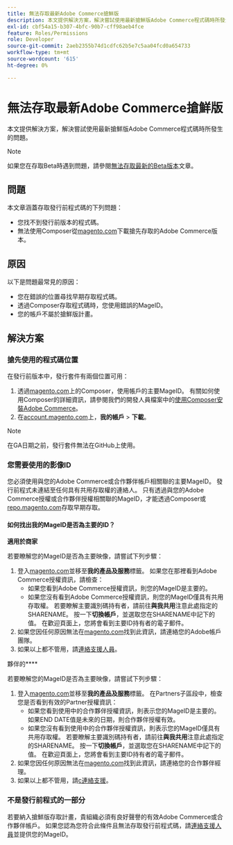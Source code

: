```yaml
---
title: 無法存取最新Adobe Commerce搶鮮版
description: 本文提供解決方案，解決嘗試使用最新搶鮮版Adobe Commerce程式碼時所發生的問題。
exl-id: cbf54a15-b307-4bfc-90b7-cff98aeb4fce
feature: Roles/Permissions
role: Developer
source-git-commit: 2aeb2355b74d1cdfc62b5e7c5aa04fcd0a654733
workflow-type: tm+mt
source-wordcount: '615'
ht-degree: 0%

---
```


# 無法存取最新Adobe Commerce搶鮮版

本文提供解決方案，解決嘗試使用最新搶鮮版Adobe Commerce程式碼時所發生的問題。

>[!NOTE]
>
>如果您在存取Beta時遇到問題，請參閱[無法存取最新的Beta版本](/help/how-to/general/cannot-access-the-latest-beta-version.md)文章。

## 問題

本文章涵蓋存取發行前程式碼的下列問題：

* 您找不到發行前版本的程式碼。
* 無法使用Composer從[magento.com](https://account.magento.com/customer/account/login)下載搶先存取的Adobe Commerce版本。

## 原因

以下是問題最常見的原因：

* 您在錯誤的位置尋找早期存取程式碼。
* 透過Composer存取程式碼時，您使用錯誤的MageID。
* 您的帳戶不屬於搶鮮版計畫。

## 解決方案

### 搶先使用的程式碼位置

在發行前版本中，發行套件有兩個位置可用：

1. 透過[magento.com](https://repo.magento.com/)上的Composer，使用帳戶的主要MageID。 有關如何使用Composer的詳細資訊，請參閱我們的開發人員檔案中的[使用Composer安裝Adobe Commerce](https://experienceleague.adobe.com/en/docs/commerce-operations/installation-guide/composer)。
1. 在[account.magento.com](https://account.magento.com/customer/account/login)上，**我的帳戶** > **下載**。

>[!NOTE]
>
>在GA日期之前，發行套件無法在GitHub上使用。

### 您需要使用的影像ID

您必須使用與您的Adobe Commerce或合作夥伴帳戶相關聯的主要MageID。 發行前程式未連結至任何具有共用存取權的連絡人。 只有透過與您的Adobe Commerce授權或合作夥伴授權相關聯的MageID，才能透過Composer或[repo.magento.com](https://repo.magento.com/)存取早期存取。

#### 如何找出我的MageID是否為主要的ID？

**適用於商家**

若要瞭解您的MageID是否為主要映像，請嘗試下列步驟：

1. 登入[magento.com](https://account.magento.com/customer/account/login)並移至&#x200B;**我的產品及服務**&#x200B;標籤。 如果您在那裡看到Adobe Commerce授權資訊，請檢查：
   * 如果您看到Adobe Commerce授權資訊，則您的MageID是主要的。
   * 如果您沒有看到Adobe Commerce授權資訊，則您的MageID僅具有共用存取權。 若要瞭解主要識別碼持有者，請前往&#x200B;**與我共用**&#x200B;注意此處指定的SHARENAME。 按一下&#x200B;**切換帳戶**，並選取您在SHARENAME中記下的值。 在歡迎頁面上，您將會看到主要ID持有者的電子郵件。
1. 如果您因任何原因無法在[magento.com](https://account.magento.com/customer/account/login)找到此資訊，請連絡您的Adobe帳戶團隊。
1. 如果以上都不管用，請[連絡支援人員](/help/help-center-guide/help-center/magento-help-center-user-guide.md#submit-ticket)。

夥伴的&#x200B;****

若要瞭解您的MageID是否為主要映像，請嘗試下列步驟：

1. 登入[magento.com](https://account.magento.com/customer/account/login)並移至&#x200B;**我的產品及服務**&#x200B;標籤。 在Partners子區段中，檢查您是否看到有效的Partner授權資訊：
   * 如果您看到使用中的合作夥伴授權資訊，則表示您的MageID是主要的。 如果END DATE值是未來的日期，則合作夥伴授權有效。
   * 如果您沒有看到使用中的合作夥伴授權資訊，則表示您的MageID僅具有共用存取權。 若要瞭解主要識別碼持有者，請前往&#x200B;**與我共用**&#x200B;注意此處指定的SHARENAME。 按一下&#x200B;**切換帳戶**，並選取您在SHARENAME中記下的值。 在歡迎頁面上，您將會看到主要ID持有者的電子郵件。
1. 如果您因任何原因無法在[magento.com](https://account.magento.com/customer/account/login)找到此資訊，請連絡您的合作夥伴經理。
1. 如果以上都不管用，請[с連絡支援](/help/help-center-guide/help-center/magento-help-center-user-guide.md#submit-ticket)。

### 不是發行前程式的一部分

若要納入搶鮮版存取計畫，貴組織必須有良好聲譽的有效Adobe Commerce或合作夥伴帳戶。 如果您認為您符合此條件且無法存取發行前程式碼，請[連絡支援人員](/help/help-center-guide/help-center/magento-help-center-user-guide.md#submit-ticket)並提供您的MageID。
